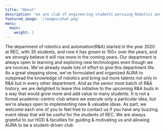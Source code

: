 ```yaml
---
title: "About"
description: "we are club of engineering students persuing Robotics and Automation Engineering"
featured_image: '/images/what.png'
menu:
  main:
    weight: 1
---
```



The department of robotics and automation(R&A) started in the year 2020 at REC, with 35 
students, and now it has grown to 150+ over the years, and we strongly believe it will rise more 
in the coming years.
Our department is always open to learning and exploring new technologies even though we are 
novices.
We've already made lots of effort to give this department life. As a great stepping stone, we've 
formulated and organized AURA to outspread the knowledge of robotics and bring out more 
talents not only in R&A but in every other department. 
And as the senior most batch of R&A history, we are delighted to leave this initiative to the 
upcoming R&A buds in a way that would grow more and add value to many students. 
It is not a formal academic-centric club where we execute only a particular idea, but we're 
always open to implementing new & valuable ideas. 
As part, we welcome each one of you to feel free to contact us if you have any buzzing event 
ideas that will be useful for the students of REC. 
We are always grateful to our HOD & faculties for guiding & motivating us and allowing 
AURA to be a student-driven club